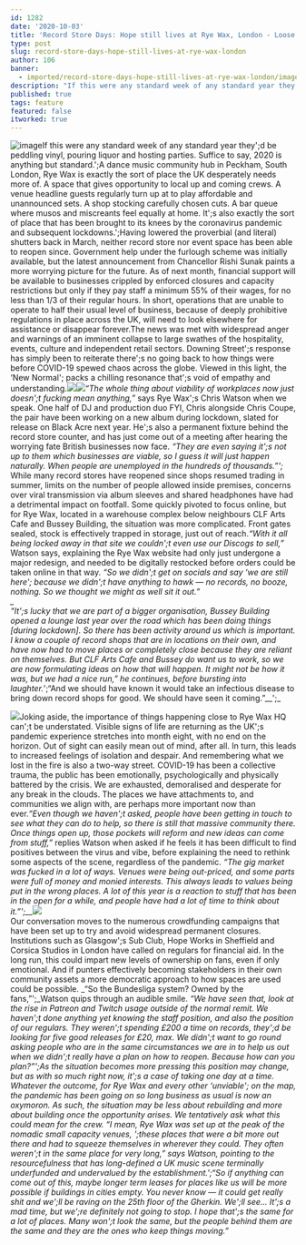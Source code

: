 ```yaml
---
id: 1282
date: '2020-10-03'
title: 'Record Store Days: Hope still lives at Rye Wax, London - Loose Lips'
type: post
slug: record-store-days-hope-still-lives-at-rye-wax-london
author: 106
banner:
  - imported/record-store-days-hope-still-lives-at-rye-wax-london/image1282.jpeg
description: "If this were any standard week of any standard year they’d be peddling vinyl, pouring liquor and hosting parties. Suffice to say, 2020 is anything but standard.\_ A dance music community hub in Peckham, South London, Rye Wax is exactly the sort of place the UK desperately needs more of. A space that gives opportunity [...]Read More..."
published: true
tags: feature
featured: false
itworked: true
---
```

![image](../imported/record-store-days-hope-still-lives-at-rye-wax-london/image1282.jpeg)If this were any standard week of any standard year they';d be peddling vinyl, pouring liquor and hosting parties. Suffice to say, 2020 is anything but standard.';A dance music community hub in Peckham, South London, Rye Wax is exactly the sort of place the UK desperately needs more of. A space that gives opportunity to local up and coming crews. A venue headline guests regularly turn up at to play affordable and unannounced sets. A shop stocking carefully chosen cuts. A bar queue where musos and miscreants feel equally at home. It';s also exactly the sort of place that has been brought to its knees by the coronavirus pandemic and subsequent lockdowns.';Having lowered the proverbial (and literal) shutters back in March, neither record store nor event space has been able to reopen since. Government help under the furlough scheme was initially available, but the latest announcement from Chancellor Rishi Sunak paints a more worrying picture for the future. As of next month, financial support will be available to businesses crippled by enforced closures and capacity restrictions but only if they pay staff a minimum 55% of their wages, for no less than 1/3 of their regular hours. In short, operations that are unable to operate to half their usual level of business, because of deeply prohibitive regulations in place across the UK, will need to look elsewhere for assistance or disappear forever.The news was met with widespread anger and warnings of an imminent collapse to large swathes of the hospitality, events, culture and independent retail sectors. Downing Street';s response has simply been to reiterate there';s no going back to how things were before COVID-19 spewed chaos across the globe. Viewed in this light, the ‘New Normal'; packs a chilling resonance that';s void of empathy and understanding.![](/wp-content/uploads/live/img/wysiwyg/5f7b24ad74948.jpg)![](/wp-content/uploads/live/img/wysiwyg/5f7b24cb34432.jpg)_“The whole thing about viability of workplaces now just doesn';t fucking mean anything,”_ says Rye Wax';s Chris Watson when we speak. One half of DJ and production duo FYI, Chris alongside Chris Coupe, the pair have been working on a new album during lockdown, slated for release on Black Acre next year. He';s also a permanent fixture behind the record store counter, and has just come out of a meeting after hearing the worrying fate British businesses now face. _“They are even saying it';s not up to them which businesses are viable, so I guess it will just happen naturally. When people are unemployed in the hundreds of thousands.”';_  
While many record stores have reopened since shops resumed trading in summer, limits on the number of people allowed inside premises, concerns over viral transmission via album sleeves and shared headphones have had a detrimental impact on footfall. Some quickly pivoted to focus online, but for Rye Wax, located in a warehouse complex below neighbours CLF Arts Cafe and Bussey Building, the situation was more complicated. Front gates sealed, stock is effectively trapped in storage, just out of reach._“With it all being locked away in that site we couldn';t even use our Discogs to sell,”_ Watson says, explaining the Rye Wax website had only just undergone a major redesign, and needed to be digitally restocked before orders could be taken online in that way. _“So we didn';t get on socials and say ‘we are still here'; because we didn';t have anything to hawk — no records, no booze, nothing. So we thought we might as well sit it out.”  
_  
_“It';s lucky that we are part of a bigger organisation, Bussey Building opened a lounge last year over the road which has been doing things \[during lockdown\]. So there has been activity around us which is important. I know a couple of record shops that are in locations on their own, and have now had to move places or completely close because they are reliant on themselves. But CLF Arts Cafe and Bussey do want us to work, so we are now formulating ideas on how that will happen. It might not be how it was, but we had a nice run,”_ he continues, before bursting into laughter._';“And we should have known it would take an infectious disease to bring down record shops for good. We should have seen it coming.”__';_

![](/wp-content/uploads/live/img/wysiwyg/5f774c00ab624.jpg)Joking aside, the importance of things happening close to Rye Wax HQ can';t be understated. Visible signs of life are returning as the UK';s pandemic experience stretches into month eight, with no end on the horizon. Out of sight can easily mean out of mind, after all. In turn, this leads to increased feelings of isolation and despair. And remembering what we lost in the fire is also a two-way street. COVID-19 has been a collective trauma, the public has been emotionally, psychologically and physically battered by the crisis. We are exhausted, demoralised and desperate for any break in the clouds. The places we have attachments to, and communities we align with, are perhaps more important now than ever._“Even though we haven';t asked, people have been getting in touch to see what they can do to help, so there is still that massive community there. Once things open up, those pockets will reform and new ideas can come from stuff,”_ replies Watson when asked if he feels it has been difficult to find positives between the virus and vibe, before explaining the need to rethink some aspects of the scene, regardless of the pandemic. _“The gig market was fucked in a lot of ways. Venues were being out-priced, and some parts were full of money and monied interests. This always leads to values being put in the wrong places. A lot of this year is a reaction to stuff that has been in the open for a while, and people have had a lot of time to think about it.”';__![](/wp-content/uploads/live/img/wysiwyg/5f7b24e87eba2.jpg)_  
Our conversation moves to the numerous crowdfunding campaigns that have been set up to try and avoid widespread permanent closures. Institutions such as Glasgow';s Sub Club, Hope Works in Sheffield and Corsica Studios in London have called on regulars for financial aid. In the long run, this could impart new levels of ownership on fans, even if only emotional. And if punters effectively becoming stakeholders in their own community assets a more democratic approach to how spaces are used could be possible. _“So the Bundesliga system? Owned by the fans,”';_Watson quips through an audible smile. _“We have seen that, look at the rise in Patreon and Twitch usage outside of the normal remit. We haven';t done anything yet knowing the staff position, and also the position of our regulars. They weren';t spending £200 a time on records, they';d be looking for five good releases for £20, max. We didn';t want to go round asking people who are in the same circumstances we are in to help us out when we didn';t really have a plan on how to reopen. Because how can you plan?”';_As the situation becomes more pressing this position may change, but as with so much right now, it';s a case of taking one day at a time. Whatever the outcome, for Rye Wax and every other ‘unviable'; on the map, the pandemic has been going on so long business as usual is now an oxymoron. As such, the situation may be less about rebuilding and more about building once the opportunity arises. We tentatively ask what this could mean for the crew. _“I mean, Rye Wax was set up at the peak of the nomadic small capacity venues, ';these places that were a bit more out there and had to squeeze themselves in wherever they could. They often weren';t in the same place for very long,”_ says Watson, pointing to the resourcefulness that has long-defined a UK music scene terminally underfunded and undervalued by the establishment.';_“So if anything can come out of this, maybe longer term leases for places like us will be more possible if buildings in cities empty. You never know — it could get really shit and we';ll be raving on the 25th floor of the Gherkin. We';ll see… It';s a mad time, but we';re definitely not going to stop. I hope that';s the same for a lot of places. Many won';t look the same, but the people behind them are the same and they are the ones who keep things moving.”_